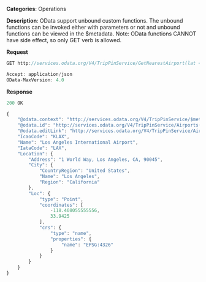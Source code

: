 **Categories**: Operations

**Description**: OData support unbound custom functions. The unbound functions can be invoked either with parameters or not and unbound functions can be viewed in the $metadata. Note: OData functions CANNOT have side effect, so only GET verb is allowed.

**Request**

```js
GET http://services.odata.org/V4/TripPinService/GetNearestAirport(lat = 33, lon = -118)

Accept: application/json
OData-MaxVersion: 4.0
```

**Response**

```js
200 OK

{
    "@odata.context": "http://services.odata.org/V4/TripPinService/$metadata#Airports/$entity",
    "@odata.id": "http://services.odata.org/V4/TripPinService/Airports('KLAX')",
    "@odata.editLink": "http://services.odata.org/V4/TripPinService/Airports('KLAX')",
    "IcaoCode": "KLAX",
    "Name": "Los Angeles International Airport",
    "IataCode": "LAX",
    "Location": {
        "Address": "1 World Way, Los Angeles, CA, 90045",
        "City": {
            "CountryRegion": "United States",
            "Name": "Los Angeles",
            "Region": "California"
        },
        "Loc": {
            "type": "Point",
            "coordinates": [
                -118.408055555556,
                33.9425
            ],
            "crs": {
                "type": "name",
                "properties": {
                    "name": "EPSG:4326"
                }
            }
        }
    }
}
```

